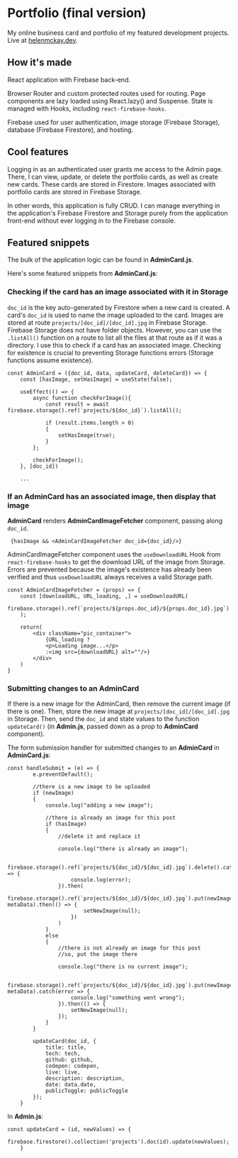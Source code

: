 # Portfolio (final version)

My online business card and portfolio of my featured development projects. Live at [helenmckay.dev](https://helenmckay.dev). 

## How it's made

React application with Firebase back-end. 

Browser Router and custom protected routes used for routing. Page components are lazy loaded using React.lazy() and Suspense. State is managed with Hooks, including `react-firebase-hooks`.

Firebase used for user authentication, image storage (Firebase Storage), database (Firebase Firestore), and hosting. 

## Cool features

Logging in as an authenticated user grants me access to the Admin page. There, I can view, update, or delete the portfolio cards, as well as create new cards. These cards are stored in Firestore. Images associated with portfolio cards are stored in Firebase Storage.

In other words, this application is fully CRUD. I can manage everything in the application's Firebase Firestore and Storage purely from the application front-end without ever logging in to the Firebase console.

## Featured snippets

The bulk of the application logic can be found in **AdminCard.js**. 

Here's some featured snippets from **AdminCard.js**:

### Checking if the card has an image associated with it in Storage

`doc_id` is the key auto-generated by Firestore when a new card is created. A card's `doc_id` is used to name the image uploaded to the card. Images are stored at route `projects/[doc_id]/[doc_id].jpg` in Firebase Storage. Firebase Storage does not have folder objects. However, you can use the `.listAll()` function on a route to list all the files at that route as if it was a directory. I use this to check if a card has an associated image. Checking for existence is crucial to preventing Storage functions errors (Storage functions assume existence).

```
const AdminCard = ({doc_id, data, updateCard, deleteCard}) => {
    const [hasImage, setHasImage] = useState(false);

    useEffect(() => {
        async function checkForImage(){
            const result = await firebase.storage().ref(`projects/${doc_id}`).listAll();

            if (result.items.length > 0)
            {
                setHasImage(true);
            }
        };

        checkForImage();
    }, [doc_id])
    
    ...
```

### If an AdminCard has an associated image, then display that image

**AdminCard** renders **AdminCardImageFetcher** component, passing along `doc_id`.

```
 {hasImage && <AdminCardImageFetcher doc_id={doc_id}/>}
```

AdminCardImageFetcher component uses the `useDownloadURL` Hook from `react-firebase-hooks` to get the download URL of the image from Storage. Errors are prevented because the image's existence has already been verified and thus `useDownloadURL` always receives a valid Storage path.

```
const AdminCardImageFetcher = (props) => {
    const [downloadURL, URL_loading, ,] = useDownloadURL(
        firebase.storage().ref(`projects/${props.doc_id}/${props.doc_id}.jpg`)
    );

    return(
        <div className="pic_container">
            {URL_loading ?
            <p>Loading image...</p>
            :<img src={downloadURL} alt=""/>}
        </div>
    )
}
```
### Submitting changes to an AdminCard

If there is a new image for the AdminCard, then remove the current image (if there is one). Then, store the new image at `projects/[doc_id]/[doc_id].jpg` in Storage. Then, send the `doc_id` and state values to the function `updateCard()` (in **Admin.js**, passed down as a prop to **AdminCard** component).

The form submission handler for submitted changes to an **AdminCard** in **AdminCard.js**:

```
const handleSubmit = (e) => {
        e.preventDefault();

        //there is a new image to be uploaded
        if (newImage)
        {
            console.log("adding a new image");

            //there is already an image for this post
            if (hasImage)
            {
                //delete it and replace it

                console.log("there is already an image");

                firebase.storage().ref(`projects/${doc_id}/${doc_id}.jpg`).delete().catch(error => {
                    console.log(error);
                }).then(
                    firebase.storage().ref(`projects/${doc_id}/${doc_id}.jpg`).put(newImage, metaData).then(() => {
                        setNewImage(null);
                    })
                )
            }
            else
            {
                //there is not already an image for this post
                //so, put the image there

                console.log("there is no current image");

                firebase.storage().ref(`projects/${doc_id}/${doc_id}.jpg`).put(newImage, metaData).catch(error => {
                    console.log("something went wrong");
                }).then(() => {
                    setNewImage(null);
                });
            }
        }

        updateCard(doc_id, {
            title: title,
            tech: tech,
            github: github,
            codepen: codepen,
            live: live,
            description: description,
            date: data.date,
            publicToggle: publicToggle
        });
    }
```
In **Admin.js**:

```
const updateCard = (id, newValues) => {
        firebase.firestore().collection('projects').doc(id).update(newValues);
    }
```

